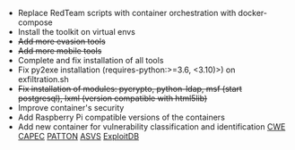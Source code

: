 * Replace RedTeam scripts with container orchestration with docker-compose
* Install the toolkit on virtual envs
* ~~Add more evasion tools~~
* ~~Add more mobile tools~~
* Complete and fix installation of all tools
* Fix py2exe installation (requires-python:>=3.6, <3.10)>) on exfiltration.sh
* ~~Fix installation of modules: pycrypto, python-ldap, msf (start postgresql), lxml (version compatible with html5lib)~~
* Improve container's security
* Add Raspberry Pi compatible versions of the containers
* Add new container for vulnerability classification and identification [CWE](https://cwe.mitre.org/data/downloads.html) [CAPEC](https://capec.mitre.org/data/index.html) [PATTON](https://github.com/BBVA/patton) [ASVS](https://github.com/Santandersecurityresearch/asvs) [ExploitDB](https://github.com/offensive-security/exploitdb)
